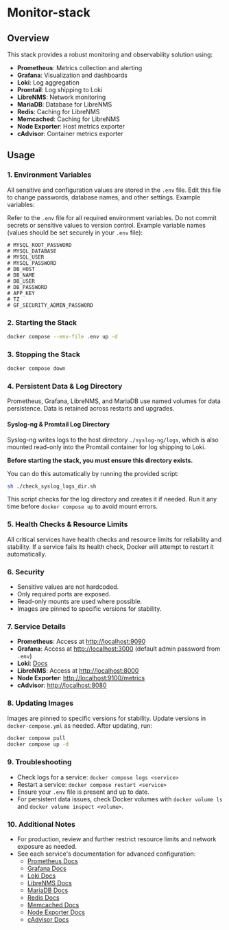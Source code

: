 # Monitor-stack

## Overview

This stack provides a robust monitoring and observability solution using:

- **Prometheus**: Metrics collection and alerting
- **Grafana**: Visualization and dashboards
- **Loki**: Log aggregation
- **Promtail**: Log shipping to Loki
- **LibreNMS**: Network monitoring
- **MariaDB**: Database for LibreNMS
- **Redis**: Caching for LibreNMS
- **Memcached**: Caching for LibreNMS
- **Node Exporter**: Host metrics exporter
- **cAdvisor**: Container metrics exporter

## Usage

### 1. Environment Variables

All sensitive and configuration values are stored in the `.env` file. Edit this file to change passwords, database names, and other settings. Example variables:


Refer to the `.env` file for all required environment variables. Do not commit secrets or sensitive values to version control. Example variable names (values should be set securely in your `.env` file):

```
# MYSQL_ROOT_PASSWORD
# MYSQL_DATABASE
# MYSQL_USER
# MYSQL_PASSWORD
# DB_HOST
# DB_NAME
# DB_USER
# DB_PASSWORD
# APP_KEY
# TZ
# GF_SECURITY_ADMIN_PASSWORD
```

### 2. Starting the Stack

```sh
docker compose --env-file .env up -d
```

### 3. Stopping the Stack

```sh
docker compose down
```

### 4. Persistent Data & Log Directory

Prometheus, Grafana, LibreNMS, and MariaDB use named volumes for data persistence. Data is retained across restarts and upgrades.


#### Syslog-ng & Promtail Log Directory

Syslog-ng writes logs to the host directory `./syslog-ng/logs`, which is also mounted read-only into the Promtail container for log shipping to Loki.

**Before starting the stack, you must ensure this directory exists.**

You can do this automatically by running the provided script:

```sh
sh ./check_syslog_logs_dir.sh
```

This script checks for the log directory and creates it if needed. Run it any time before `docker compose up` to avoid mount errors.

### 5. Health Checks & Resource Limits

All critical services have health checks and resource limits for reliability and stability. If a service fails its health check, Docker will attempt to restart it automatically.

### 6. Security

- Sensitive values are not hardcoded.
- Only required ports are exposed.
- Read-only mounts are used where possible.
- Images are pinned to specific versions for stability.

### 7. Service Details

- **Prometheus**: Access at [http://localhost:9090](http://localhost:9090)
- **Grafana**: Access at [http://localhost:3000](http://localhost:3000) (default admin password from `.env`)
- **Loki**: [Docs](https://grafana.com/docs/loki/latest/)
- **LibreNMS**: Access at [http://localhost:8000](http://localhost:8000)
- **Node Exporter**: [http://localhost:9100/metrics](http://localhost:9100/metrics)
- **cAdvisor**: [http://localhost:8080](http://localhost:8080)

### 8. Updating Images

Images are pinned to specific versions for stability. Update versions in `docker-compose.yml` as needed. After updating, run:

```sh
docker compose pull
docker compose up -d
```

### 9. Troubleshooting

- Check logs for a service: `docker compose logs <service>`
- Restart a service: `docker compose restart <service>`
- Ensure your `.env` file is present and up to date.
- For persistent data issues, check Docker volumes with `docker volume ls` and `docker volume inspect <volume>`.

### 10. Additional Notes

- For production, review and further restrict resource limits and network exposure as needed.
- See each service's documentation for advanced configuration:
  - [Prometheus Docs](https://prometheus.io/docs/)
  - [Grafana Docs](https://grafana.com/docs/)
  - [Loki Docs](https://grafana.com/docs/loki/latest/)
  - [LibreNMS Docs](https://docs.librenms.org/)
  - [MariaDB Docs](https://mariadb.com/kb/en/documentation/)
  - [Redis Docs](https://redis.io/documentation)
  - [Memcached Docs](https://memcached.org/)
  - [Node Exporter Docs](https://github.com/prometheus/node_exporter)
  - [cAdvisor Docs](https://github.com/google/cadvisor)
